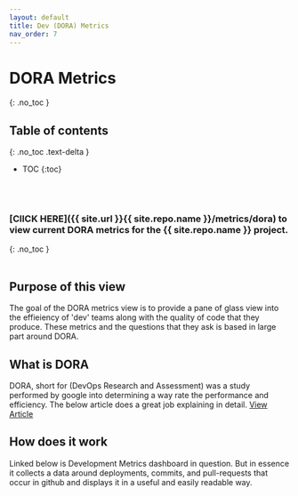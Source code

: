 ```yaml
---
layout: default
title: Dev (DORA) Metrics
nav_order: 7
---
```


# DORA Metrics
{: .no_toc }

## Table of contents
{: .no_toc .text-delta }

- TOC
{:toc}

<br/><br/>
### [ClICK HERE]({{ site.url }}{{ site.repo.name }}/metrics/dora) to view current DORA metrics for the {{ site.repo.name }} project.
{: .no_toc  }
<br/><br/>


## Purpose of this view
The goal of the DORA metrics view is to provide a pane of glass view into the effieiency of 'dev' teams along with the quality of code that they produce. These metrics and the questions that they ask is based in large part around DORA.

## What is DORA
DORA, short for (DevOps Research and Assessment) was a study performed by google into determining a way rate the performance and efficiency. The below article does a great job explaining in detail.
[View Article](https://www.leanix.net/en/wiki/vsm/dora-metrics)

## How does it work
Linked below is Development Metrics dashboard in question. But in essence it collects a data around deployments, commits, and pull-requests that occur in github and displays it in a useful and easily readable way.
